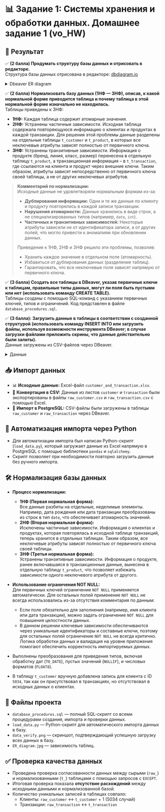 # 📊 Задание 1: Системы хранения и обработки данных. Домашнее задание 1 (vo_HW)

## 📂 Результат

✅ 
**(2 балла) Продумать структуру базы данных и отрисовать в редакторе.**  
 Структура базы данных отрисована в редакторе: [dbdiagram.io](https://dbdiagram.io/d/HW1-67b23c2f263d6cf9a056e593) 
<details>
  <summary>Dbeaver ER diagram</summary>
  
  ![Импорт данных](ER_diagram.jpg)
  
</details>

✅
**(2 балла) Нормализовать базу данных (1НФ — 3НФ), описав, к какой нормальной форме приводится таблица и почему таблица в этой нормальной форме изначально не находилась.**  
Таблицы приведены к 3НФ:
- **1НФ:** Каждая таблица содержит атомарные значения. 
- **2НФ:** Устранены частичные зависимости. Исходная таблица содержала повторяющуюся информацию о клиентах и продуктах в каждой транзакции. Для решения этой проблемы данные разделены на отдельные таблицы `t_customer` и `t_product`, в которых все неключевые атрибуты зависят полностью от первичного ключа.
- **3НФ:** Устранены транзитивные зависимости. Информация о продукте (бренд, линия, класс, размер) перенесена в отдельную таблицу `t_product`, а транзакционная информация – в `t_transaction`, где ссылаются на клиента и продукт через внешние ключи. Таким образом, атрибуты зависят непосредственно от первичного ключа своей таблицы, а не от других неключевых атрибутов.

> **Комментарий по нормализации:**  
> Исходные данные не удовлетворяли нормальным формам из-за:
> - **Дублирования информации:** Одни и те же данные по клиенту и продукту повторялись в каждой записи транзакции.
> - **Нарушения атомарности:** Данные хранились в виде строк, а не специализированных типов (например, `date`, `int`).
> - **Частичных и транзитивных зависимостей:** Некоторые атрибуты зависели не от идентификатора записи, а от других полей, что могло привести к аномалиям при обновлении данных.
>
> Приведение к 1НФ, 2НФ и 3НФ решило эти проблемы, позволив:
> - Хранить каждое значение в отдельном поле (атомарность).
> - Избавиться от дублирования данных (разделение таблиц).
> - Гарантировать, что все неключевые поля зависят напрямую от первичного ключа.

✅
**(3 балла) Создать все таблицы в DBeaver, указав первичные ключи к таблицам, правильные типы данных, могут ли поля быть пустыми или нет (использовать команду CREATE TABLE).**  
Таблицы созданы с помощью SQL-команд с указанием первичных ключей, типов и ограничений. Код представлен в файле `database_procedures.sql`.

✅
**(3 балла): Загрузить данные в таблицы в соответствии с созданной структурой (использовать команду INSERT INTO или загрузить файлы, используя возможности инструмента DBeaver; в случае загрузки файлами приложить скрины, что данные действительно были залиты).**   
Данные загружены из CSV-файлов через DBeaver. 

<details>
  <summary>Данные</summary>
  
  ![Импорт данных](data_verify.jpg)
  
</details>

## 📥 Импорт данных
- 📊 **Исходные данные:** Excel-файл `customer_and_transaction.xlsx`.
- 📝 **Конвертация в CSV:** Данные из листов `customer` и `transaction` были экспортированы в файлы `raw_customer.csv` и `raw_transaction.csv` с помощью Excel.
- 💾 **Импорт в PostgreSQL:** CSV-файлы были загружены в таблицы `raw_customer` и `raw_transaction` через DBeaver.

## 🐍 Автоматизация импорта через Python
- Для автоматизации импорта был написан Python-скрипт (`load_data.py`), который загружает данные из Excel напрямую в PostgreSQL с помощью библиотеки `pandas` и `sqlalchemy`.
- Скрипт позволяет при необходимости повторно загрузить данные без ручного импорта.

## 🛠️ Нормализация базы данных
- **Процесс нормализации:**
  - **1НФ (Первая нормальная форма):**  
    Все данные разбиты на отдельные, неделимые элементы. Например, дата рождения или дата транзакции преобразованы из строк в тип `date`, что обеспечивает атомарность значений.
  - **2НФ (Вторая нормальная форма):**  
    Исключены частичные зависимости. Информация о клиентах и продуктах, которая повторялась в исходной таблице транзакций, теперь хранится в отдельных таблицах. Таким образом, все неключевые атрибуты зависят полностью от первичного ключа своей таблицы.
  - **3НФ (Третья нормальная форма):**  
    Устранены транзитивные зависимости. Информация о продукте, ранее включавшаяся в транзакционные данные, вынесена в отдельную таблицу `t_product`, что позволяет избежать зависимости одного неключевого атрибута от другого.

- **Использование ограничения NOT NULL:**  
  Для первичных ключей ограничение `NOT NULL` применяется автоматически. Для остальных полей применение `NOT NULL` не всегда использовались из-за отсутствия комментария по данным:
  - Если поле обязательно для заполнения (например, имя клиента или дата транзакции), можно задать ограничение `NOT NULL` для повышения целостности данных.
  - В данном решении ключевые зависимости обеспечиваются через уникальные идентификаторы и составные ключи, поэтому для остальных полей ограничение `NOT NULL` не всегда критично. Логика обработки данных и валидация на уровне приложения помогают обеспечить корректность импортируемых данных.

- Выполнены преобразования для приведения типов, включая обработку дат (`TO_DATE`), пустых значений (`NULLIF`), и числовых форматов (`FLOAT8`).
- В таблицу `t_customer` вручную добавлена запись для клиента с ID `5034`, так как он присутствовал в транзакциях, но отсутствовал в исходных данных о клиентах.

## 📝 Файлы проекта
- `database_procedures.sql` — полный SQL-скрипт со всеми процедурами создания, импорта и проверки данных.
- `load_data.py` — Python-скрипт для автоматического импорта данных в базу.
- `data_verify.png` — скриншот, подтверждающий успешную загрузку всех данных в базу.
- `ER_diagram.jpg` — зависимость таблиц.

## ✅ Проверка качества данных
- Проведена проверка согласованности данных между сырыми (`raw_`) и нормализованными (`t_`) таблицами с помощью запросов с `EXCEPT`.
- Итоговая проверка показала **отсутствие расхождений** между исходными данными и нормализованной базой.
- Количество уникальных записей в таблицах совпало:
  - Клиенты: `raw_customer` ↔ `t_customer` + 1 (5034 случай)
  - Транзакции: `raw_transaction` ↔ `t_transaction`
